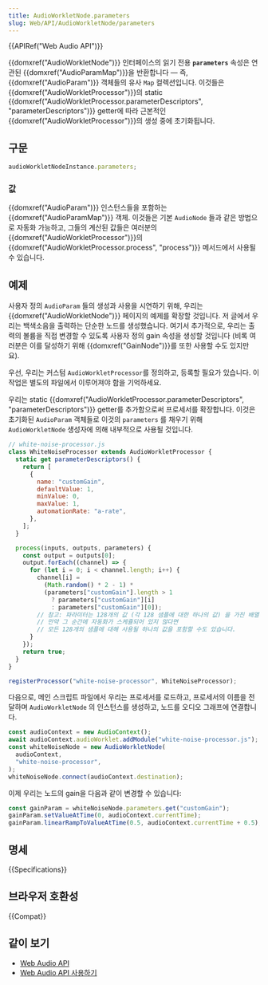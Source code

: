 ```yaml
---
title: AudioWorkletNode.parameters
slug: Web/API/AudioWorkletNode/parameters
---
```


{{APIRef("Web Audio API")}}

{{domxref("AudioWorkletNode")}} 인터페이스의 읽기 전용 **`parameters`** 속성은 연관된 {{domxref("AudioParamMap")}}을 반환합니다 — 즉, {{domxref("AudioParam")}} 객체들의 유사 `Map` 컬렉션입니다. 이것들은 {{domxref("AudioWorkletProcessor")}}의 static {{domxref("AudioWorkletProcessor.parameterDescriptors", "parameterDescriptors")}} getter에 따라 근본적인 {{domxref("AudioWorkletProcessor")}}의 생성 중에 초기화됩니다.

## 구문

```js
audioWorkletNodeInstance.parameters;
```

### 값

{{domxref("AudioParam")}} 인스턴스들을 포함하는 {{domxref("AudioParamMap")}} 객체. 이것들은 기본 `AudioNode` 들과 같은 방법으로 자동화 가능하고, 그들의 계산된 값들은 여러분의 {{domxref("AudioWorkletProcessor")}}의 {{domxref("AudioWorkletProcessor.process",
  "process")}} 메서드에서 사용될 수 있습니다.

## 예제

사용자 정의 `AudioParam` 들의 생성과 사용을 시연하기 위해, 우리는 {{domxref("AudioWorkletNode")}} 페이지의 예제를 확장할 것입니다. 저 글에서 우리는 백색소음을 출력하는 단순한 노드를 생성했습니다. 여기서 추가적으로, 우리는 출력의 볼륨을 직접 변경할 수 있도록 사용자 정의 gain 속성을 생성할 것입니다 (비록 여러분은 이를 달성하기 위해 {{domxref("GainNode")}}를 또한 사용할 수도 있지만요).

우선, 우리는 커스텀 `AudioWorkletProcessor`를 정의하고, 등록할 필요가 있습니다. 이 작업은 별도의 파일에서 이루어져야 함을 기억하세요.

우리는 static {{domxref("AudioWorkletProcessor.parameterDescriptors", "parameterDescriptors")}} getter를 추가함으로써 프로세서를 확장합니다. 이것은 초기화된 `AudioParam` 객체들로 이것의 `parameters` 를 채우기 위해 `AudioWorkletNode` 생성자에 의해 내부적으로 사용될 것입니다.

```js
// white-noise-processor.js
class WhiteNoiseProcessor extends AudioWorkletProcessor {
  static get parameterDescriptors() {
    return [
      {
        name: "customGain",
        defaultValue: 1,
        minValue: 0,
        maxValue: 1,
        automationRate: "a-rate",
      },
    ];
  }

  process(inputs, outputs, parameters) {
    const output = outputs[0];
    output.forEach((channel) => {
      for (let i = 0; i < channel.length; i++) {
        channel[i] =
          (Math.random() * 2 - 1) *
          (parameters["customGain"].length > 1
            ? parameters["customGain"][i]
            : parameters["customGain"][0]);
        // 참고: 파라미터는 128개의 값 (각 128 샘플에 대한 하나의 값) 을 가진 배열을 포함하지만,
        // 만약 그 순간에 자동화가 스케쥴되어 있지 않다면
        // 모든 128개의 샘플에 대해 사용될 하나의 값을 포함할 수도 있습니다.
      }
    });
    return true;
  }
}

registerProcessor("white-noise-processor", WhiteNoiseProcessor);
```

다음으로, 메인 스크립트 파일에서 우리는 프로세서를 로드하고, 프로세서의 이름을 전달하며 `AudioWorkletNode` 의 인스턴스를 생성하고, 노드를 오디오 그래프에 연결합니다.

```js
const audioContext = new AudioContext();
await audioContext.audioWorklet.addModule("white-noise-processor.js");
const whiteNoiseNode = new AudioWorkletNode(
  audioContext,
  "white-noise-processor",
);
whiteNoiseNode.connect(audioContext.destination);
```

이제 우리는 노드의 gain을 다음과 같이 변경할 수 있습니다:

```js
const gainParam = whiteNoiseNode.parameters.get("customGain");
gainParam.setValueAtTime(0, audioContext.currentTime);
gainParam.linearRampToValueAtTime(0.5, audioContext.currentTime + 0.5);
```

## 명세

{{Specifications}}

## 브라우저 호환성

{{Compat}}

## 같이 보기

- [Web Audio API](/ko/docs/Web/API/Web_Audio_API)
- [Web Audio
  API 사용하기](/ko/docs/Web/API/Web_Audio_API/Using_Web_Audio_API)
